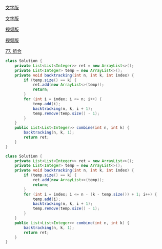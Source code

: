 [文字版](https://programmercarl.com/0077.%E7%BB%84%E5%90%88.html)

[文字版](https://programmercarl.com/0077.%E7%BB%84%E5%90%88%E4%BC%98%E5%8C%96.html)

[视频版](https://www.bilibili.com/video/BV1ti4y1L7cv)

[视频版](https://www.bilibili.com/video/BV1wi4y157er)

[77. 组合](https://leetcode.cn/problems/combinations)

```Java
class Solution {
    private List<List<Integer>> ret = new ArrayList<>();
    private List<Integer> temp = new ArrayList<>();
    private void backtracking(int n, int k, int index) {
        if (temp.size() == k) {
            ret.add(new ArrayList<>(temp));
            return;
        }
        for (int i = index; i <= n; i++) {
            temp.add(i);
            backtracking(n, k, i + 1);
            temp.remove(temp.size() - 1);
        }
    }
    public List<List<Integer>> combine(int n, int k) {
        backtracking(n, k, 1);
        return ret;
    }
}
```

```Java
class Solution {
    private List<List<Integer>> ret = new ArrayList<>();
    private List<Integer> temp = new ArrayList<>();
    private void backtracking(int n, int k, int index) {
        if (temp.size() == k) {
            ret.add(new ArrayList<>(temp));
            return;
        }
        for (int i = index; i <= n - (k - temp.size()) + 1; i++) {
            temp.add(i);
            backtracking(n, k, i + 1);
            temp.remove(temp.size() - 1);
        }
    }
    public List<List<Integer>> combine(int n, int k) {
        backtracking(n, k, 1);
        return ret;
    }
}
```